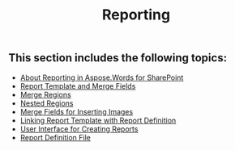 ﻿---
title: Reporting
second_title: Aspose.Words for SharePoint
articleTitle: Reporting
linktitle: Reporting
description: "Reporting feature details of the Aspose.Words for SharePoint."
type: docs
weight: 10
url: /sharepoint/reporting/
---

## This section includes the following topics:

- [About Reporting in Aspose.Words for SharePoint](/words/sharepoint/about-reporting-in-aspose-words-for-sharepoint/)
- [Report Template and Merge Fields](/words/sharepoint/report-template-and-merge-fields/)
- [Merge Regions](/words/sharepoint/merge-regions/)
- [Nested Regions](/words/sharepoint/nested-regions/)
- [Merge Fields for Inserting Images](/words/sharepoint/merge-fields-for-inserting-images/)
- [Linking Report Template with Report Definition](/words/sharepoint/linking-report-template-with-report-definition/)
- [User Interface for Creating Reports](/words/sharepoint/user-interface-for-creating-reports/)
- [Report Definition File](/words/sharepoint/report-definition-file/)
